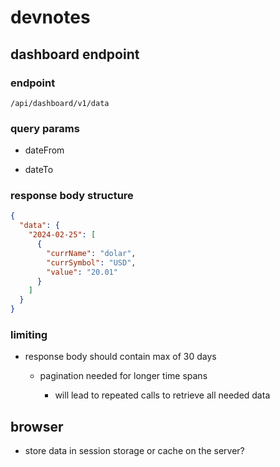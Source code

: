 # devnotes

## dashboard endpoint

### endpoint

`/api/dashboard/v1/data`

### query params

- dateFrom

- dateTo

### response body structure

```json
{
  "data": {
    "2024-02-25": [
      {
        "currName": "dolar",
        "currSymbol": "USD",
        "value": "20.01"
      }
    ]
  }
}
```

### limiting

- response body should contain max of 30 days

  - pagination needed for longer time spans

    - will lead to repeated calls to retrieve all needed data

## browser

- store data in session storage or cache on the server?
